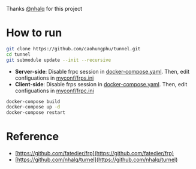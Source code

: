 Thanks [@nhalq](https://github.com/nhalq) for this project

# How to run
```bash
git clone https://github.com/caohungphu/tunnel.git
cd tunnel
git submodule update --init --recursive
```

- **Server-side**: Disable frpc session in [docker-compose.yaml](/docker-compose.yaml#L3-L12). Then, edit configuations in [myconf/frps.ini](/myconf/frps.ini)
- **Client-side**: Disable frps session in [docker-compose.yaml](/docker-compose.yaml#L14-L23). Then, edit configuations in [myconf/frpc.ini](/myconf/frpc.ini)

```bash
docker-compose build
docker-compose up -d
docker-compose restart
```

# Reference
- [https://github.com/fatedier/frp](https://github.com/fatedier/frp)
- [https://github.com/nhalq/turnel](https://github.com/nhalq/turnel)
